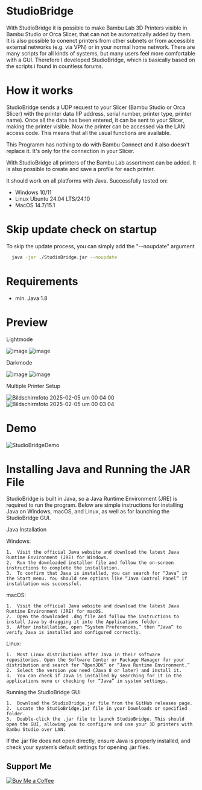 # StudioBridge

With StudioBridge it is possible to make Bambu Lab 3D Printers visible in Bambu Studio or Orca Slicer, that can not be automatically added by them.  
It is also possible to conenct printers from other subnets or from accessible external networks (e.g. via VPN) or in your normal home network.
There are many scripts for all kinds of systems, but many users feel more comfortable with a GUI. Therefore I developed StudioBridge, which is basically based on the scripts i found in countless forums.

# How it works
StudioBridge sends a UDP request to your Slicer (Bambu Studio or Orca Slicer) with the printer data (IP address, serial number, printer type, printer name).
Once all the data has been entered, it can be sent to your Slicer, making the printer visible. Now the printer can be accessed via the LAN access code. This means that all the usual functions are available.

This Programm has nothing to do with Bambu Connect and it also doesn't replace it. It's only for the connection in your Slicer.

With StudioBridge all printers of the Bambu Lab assortment can be added. It is also possible to create and save a profile for each printer.

It should work on all platforms with Java.
Successfully tested on:
- Windows 10/11
- Linux Ubuntu 24.04 LTS/24.10
- MacOS 14.7/15.1

# Skip update check on startup
To skip the update process, you can simply add the "--noupdate" argument
```bash
  java -jar ./StudioBridge.jar --noupdate
```

# Requirements
- min. Java 1.8

# Preview
Lightmode

![image](https://github.com/user-attachments/assets/c7e1ac4c-47da-4d14-9214-1cc2d14e23a0) ![image](https://github.com/user-attachments/assets/02de45f4-6833-4ba3-9153-ecb579104f77)

Darkmode

![image](https://github.com/user-attachments/assets/215f3f50-676c-4d53-805c-7010c3879ecd) ![image](https://github.com/user-attachments/assets/a958b601-67c7-4de7-bbbf-c0678b7c1930)

Multiple Printer Setup

![Bildschirmfoto 2025-02-05 um 00 04 00](https://github.com/user-attachments/assets/3a295a9c-2ca2-4d1d-ad1e-8e68909f9f84)
![Bildschirmfoto 2025-02-05 um 00 03 04](https://github.com/user-attachments/assets/62ed0dd8-000d-4682-8399-c5b6229204ed)


# Demo

![StudioBridgeDemo](https://github.com/user-attachments/assets/e5e197ab-54bf-4a6d-bc40-dd46607597f8)

# Installing Java and Running the JAR File

StudioBridge is built in Java, so a Java Runtime Environment (JRE) is required to run the program. Below are simple instructions for installing Java on Windows, macOS, and Linux, as well as for launching the StudioBridge GUI.

Java Installation

Windows:

	1.	Visit the official Java website and download the latest Java Runtime Environment (JRE) for Windows.
	2.	Run the downloaded installer file and follow the on-screen instructions to complete the installation.
	3.	To confirm that Java is installed, you can search for “Java” in the Start menu. You should see options like “Java Control Panel” if installation was successful.

macOS:

	1.	Visit the official Java website and download the latest Java Runtime Environment (JRE) for macOS.
	2.	Open the downloaded .dmg file and follow the instructions to install Java by dragging it into the Applications folder.
	3.	After installation, open “System Preferences,” then “Java” to verify Java is installed and configured correctly.

Linux:

	1.	Most Linux distributions offer Java in their software repositories. Open the Software Center or Package Manager for your distribution and search for “OpenJDK” or “Java Runtime Environment.”
	2.	Select the version you need (Java 8 or later) and install it.
	3.	You can check if Java is installed by searching for it in the applications menu or checking for “Java” in system settings.

Running the StudioBridge GUI

	1.	Download the StudioBridge.jar file from the GitHub releases page.
	2.	Locate the StudioBridge.jar file in your Downloads or specified folder.
	3.	Double-click the .jar file to launch StudioBridge. This should open the GUI, allowing you to configure and use your 3D printers with Bambu Studio over LAN.

If the .jar file does not open directly, ensure Java is properly installed, and check your system’s default settings for opening .jar files.

## Support Me
[![Buy Me a Coffee](https://cdn.buymeacoffee.com/buttons/v2/default-yellow.png)](https://www.buymeacoffee.com/Rdiger36)

